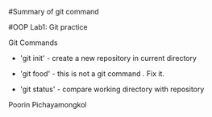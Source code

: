 #Summary of git command

#OOP Lab1: Git practice

Git Commands

* 'git init' - create a new repository in current directory

* 'git food' - this is not a git command . Fix it.

* 'git status' - compare working directory with repository

Poorin Pichayamongkol
